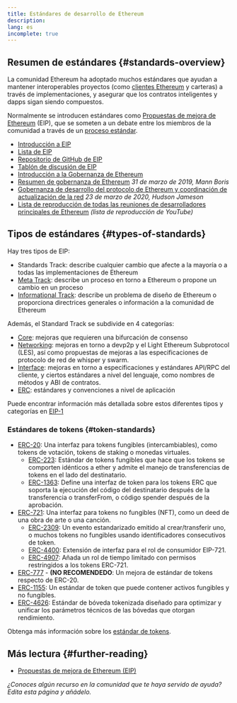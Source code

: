 ```yaml
---
title: Estándares de desarrollo de Ethereum
description:
lang: es
incomplete: true
---
```


## Resumen de estándares {#standards-overview}

La comunidad Ethereum ha adoptado muchos estándares que ayudan a mantener interoperables proyectos (como [clientes Ethereum](/developers/docs/nodes-and-clients/) y carteras) a través de implementaciones, y asegurar que los contratos inteligentes y dapps sigan siendo compuestos.

Normalmente se introducen estándares como [Propuestas de mejora de Ethereum](/eips/) (EIP), que se someten a un debate entre los miembros de la comunidad a través de un [proceso estándar](https://eips.ethereum.org/EIPS/eip-1).

- [Introducción a EIP](/eips/)
- [Lista de EIP](https://eips.ethereum.org/)
- [Repositorio de GitHub de EIP](https://github.com/ethereum/EIPs)
- [Tablón de discusión de EIP](https://ethereum-magicians.org/c/eips)
- [Introducción a la Gobernanza de Ethereum](/governance/)
- [Resumen de gobernanza de Ethereum](https://web.archive.org/web/20201107234050/https://blog.bmannconsulting.com/ethereum-governance/) _31 de marzo de 2019, Mann Boris_
- [Gobernanza de desarrollo del protocolo de Ethereum y coordinación de actualización de la red](https://hudsonjameson.com/2020-03-23-ethereum-protocol-development-governance-and-network-upgrade-coordination/) _23 de marzo de 2020, Hudson Jameson_
- [Lista de reproducción de todas las reuniones de desarrolladores principales de Ethereum](https://www.youtube.com/@EthereumProtocol) _(lista de reproducción de YouTube)_

## Tipos de estándares {#types-of-standards}

Hay tres tipos de EIP:

- Standards Track: describe cualquier cambio que afecte a la mayoría o a todas las implementaciones de Ethereum
- [Meta Track](https://eips.ethereum.org/meta): describe un proceso en torno a Ethereum o propone un cambio en un proceso
- [Informational Track](https://eips.ethereum.org/informational): describe un problema de diseño de Ethereum o proporciona directrices generales o información a la comunidad de Ethereum

Además, el Standard Track se subdivide en 4 categorías:

- [Core](https://eips.ethereum.org/core): mejoras que requieren una bifurcación de consenso
- [Networking](https://eips.ethereum.org/networking): mejoras en torno a devp2p y el Light Ethereum Subprotocol (LES), así como propuestas de mejoras a las especificaciones de protocolo de red de whisper y swarm.
- [Interface](https://eips.ethereum.org/interface): mejoras en torno a especificaciones y estándares API/RPC del cliente, y ciertos estándares a nivel del lenguaje, como nombres de métodos y ABI de contratos.
- [ERC](https://eips.ethereum.org/erc): estándares y convenciones a nivel de aplicación

Puede encontrar información más detallada sobre estos diferentes tipos y categorías en [EIP-1](https://eips.ethereum.org/EIPS/eip-1#eip-types)

### Estándares de tokens {#token-standards}

- [ERC-20](/developers/docs/standards/tokens/erc-20/): Una interfaz para tokens fungibles (intercambiables), como tokens de votación, tokens de staking o monedas virtuales.
  - [ERC-223](/developers/docs/standards/tokens/erc-223/): Estándar de tokens fungibles que hace que los tokens se comporten idénticos a ether y admite el manejo de transferencias de tokens en el lado del destinatario.
  - [ERC-1363](/developers/docs/standards/tokens/erc-1363/): Define una interfaz de token para los tokens ERC que soporta la ejecución del código del destinatario después de la transferencia o transferFrom, o código spender después de la aprobación.
- [ERC-721](/developers/docs/standards/tokens/erc-721/): Una interfaz para tokens no fungibles (NFT), como un deed de una obra de arte o una canción.
  - [ERC-2309](https://eips.ethereum.org/EIPS/eip-2309): Un evento estandarizado emitido al crear/transferir uno, o muchos tokens no fungibles usando identificadores consecutivos de token.
  - [ERC-4400](https://eips.ethereum.org/EIPS/eip-4400): Extensión de interfaz para el rol de consumidor EIP-721.
  - [ERC-4907](https://eips.ethereum.org/EIPS/eip-4907): Añada un rol de tiempo limitado con permisos restringidos a los tokens ERC-721.
- [ERC-777](/developers/docs/standards/tokens/erc-777/) - **(NO RECOMENDEDO**: Un mejora de estándar de tokens respecto de ERC-20.
- [ERC-1155](/developers/docs/standards/tokens/erc-1155/): Un estándar de token que puede contener activos fungibles y no fungibles.
- [ERC-4626](/developers/docs/standards/tokens/erc-4626/): Estándar de bóveda tokenizada diseñado para optimizar y unificar los parámetros técnicos de las bóvedas que otorgan rendimiento.

Obtenga más información sobre los [estándar de tokens](/developers/docs/standards/tokens/).

## Más lectura {#further-reading}

- [Propuestas de mejora de Ethereum (EIP)](/eips/)

_¿Conoces algún recurso en la comunidad que te haya servido de ayuda? Edita esta página y añádelo._
